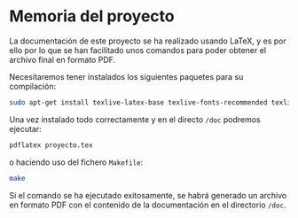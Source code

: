 # Memoria del proyecto
La documentación de este proyecto se ha realizado usando LaTeX, y es por ello por lo que se han facilitado
unos comandos para poder obtener el archivo final en formato PDF.

Necesitaremos tener instalados los siguientes paquetes para su compilación:

```bash
sudo apt-get install texlive-latex-base texlive-fonts-recommended texlive-fonts-extra texlive-latex-extra texlive-lang-spanish
```

Una vez instalado todo correctamente y en el directo ``/doc`` podremos ejecutar:

```bash
pdflatex proyecto.tex
```
o haciendo uso del fichero `Makefile`:

```bash
make 
```

Si el comando se ha ejecutado exitosamente, se habrá generado un archivo en formato PDF 
con el contenido de la documentación en el directorio `/doc`.